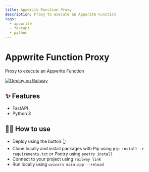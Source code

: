 ```yaml
---
title: Appwrite Function Proxy
description: Proxy to execute an Appwrite Function
tags:
  - appwrite
  - fastapi
  - python
---
```


# Appwrite Function Proxy

Proxy to execute an Appwrite Function

[![Deploy on Railway](https://railway.app/button.svg)](https://railway.app/template/Ud6HvY?referralCode=g33k)

## ✨ Features

- FastAPI
- Python 3

## 💁‍♀️ How to use

- Deploy using the button 👆
- Clone locally and install packages with Pip using `pip install -r requirements.txt` or Poetry using `poetry install`
- Connect to your project using `railway link`
- Run locally using `uvicorn main:app --reload`

